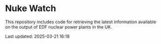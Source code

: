 # Nuke Watch

This repository includes code for retrieving the latest information available on the output of EDF nuclear power plants in the UK.

Last updated: 2025-03-21 16:18